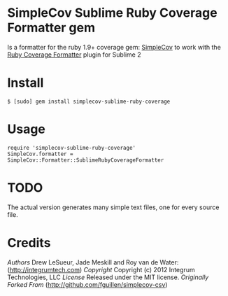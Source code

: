SimpleCov Sublime Ruby Coverage Formatter gem
=============================================

Is a formatter for the ruby 1.9+ coverage gem: [SimpleCov](http://github.com/colszowka/simplecov) to work with the [Ruby Coverage Formatter](http://github.com/integrum/SublimeRubyCoverage) plugin for Sublime 2

Install
=======

    $ [sudo] gem install simplecov-sublime-ruby-coverage

Usage
=====

    require 'simplecov-sublime-ruby-coverage'
    SimpleCov.formatter = SimpleCov::Formatter::SublimeRubyCoverageFormatter

TODO
====

The actual version generates many simple text files, one for every source file.

Credits
=======

*Authors* Drew LeSueur, Jade Meskill and Roy van de Water: (http://integrumtech.com)
*Copyright* Copyright (c) 2012 Integrum Technologies, LLC
*License* Released under the MIT license.
*Originally Forked From* (http://github.com/fguillen/simplecov-csv)
